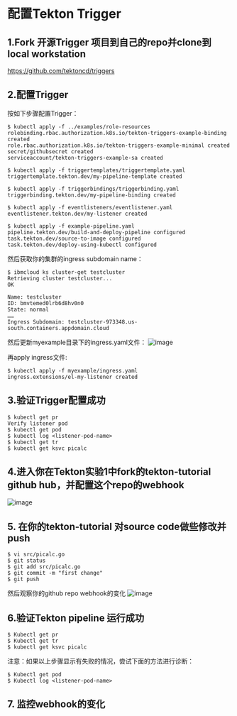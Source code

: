 # 配置Tekton Trigger

## 1.Fork 开源Trigger 项目到自己的repo并clone到local workstation
https://github.com/tektoncd/triggers

## 2.配置Trigger
按如下步骤配置Trigger：
```
$ kubectl apply -f ../examples/role-resources
rolebinding.rbac.authorization.k8s.io/tekton-triggers-example-binding created
role.rbac.authorization.k8s.io/tekton-triggers-example-minimal created
secret/githubsecret created
serviceaccount/tekton-triggers-example-sa created

$ kubectl apply -f triggertemplates/triggertemplate.yaml
triggertemplate.tekton.dev/my-pipeline-template created

$ kubectl apply -f triggerbindings/triggerbinding.yaml
triggerbinding.tekton.dev/my-pipeline-binding created

$ kubectl apply -f eventlisteners/eventlistener.yaml
eventlistener.tekton.dev/my-listener created

$ kubectl apply -f example-pipeline.yaml
pipeline.tekton.dev/build-and-deploy-pipeline configured
task.tekton.dev/source-to-image configured
task.tekton.dev/deploy-using-kubectl configured
```

然后获取你的集群的ingress subdomain name：
```
$ ibmcloud ks cluster-get testcluster
Retrieving cluster testcluster...
OK

Name: testcluster
ID: bmvtemed0lrb6d8hv0n0
State: normal
……
Ingress Subdomain: testcluster-973348.us-south.containers.appdomain.cloud
```

然后更新myexample目录下的ingress.yaml文件：
![image](https://github.com/daisy-ycguo/devopslab/blob/master/images/trigger1.png)

再apply ingress文件:
```
$ kubectl apply -f myexample/ingress.yaml
ingress.extensions/el-my-listener created
```

## 3.验证Trigger配置成功
```
$ kubectl get pr 
Verify listener pod
$ kubectl get pod
$ kubectl log <listener-pod-name>
$ kubectl get tr
$ kubectl get ksvc picalc
```

## 4.进入你在Tekton实验1中fork的tekton-tutorial github hub，并配置这个repo的webhook
 ![image](https://github.com/daisy-ycguo/devopslab/blob/master/images/trigger2.png)
 
## 5. 在你的tekton-tutorial 对source code做些修改并push
```
$ vi src/picalc.go
$ git status
$ git add src/picalc.go
$ git commit -m "first change"
$ git push
```
然后观察你的github repo webhook的变化
![image](https://github.com/daisy-ycguo/devopslab/blob/master/images/trigger3.png)

 
## 6.验证Tekton pipeline 运行成功
```
$ Kubectl get pr 
$ Kubectl get tr
$ kubectl get ksvc picalc
```
注意：如果以上步骤显示有失败的情况，尝试下面的方法进行诊断：
```
$ Kubectl get pod
$ Kubectl log <listener-pod-name>
```
## 7.	监控webhook的变化


 
